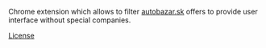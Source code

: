 Chrome extension which allows to filter [autobazar.sk](https://autobazar.sk) offers to provide user interface without special companies. 

[License](license.md)